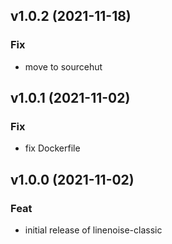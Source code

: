 ## v1.0.2 (2021-11-18)

### Fix

- move to sourcehut

## v1.0.1 (2021-11-02)

### Fix

- fix Dockerfile

## v1.0.0 (2021-11-02)

### Feat

- initial release of linenoise-classic
